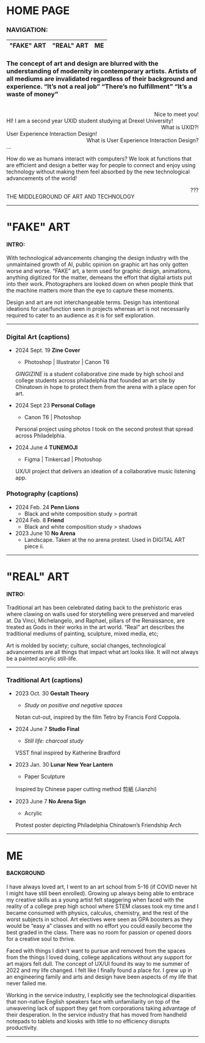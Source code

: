 # HOME PAGE
### NAVIGATION:
| "FAKE" ART   | "REAL" ART   | ME   |
|--------------|:--------------:|---------------:|


### The concept of art and design are blurred with the understanding of modernity in contemporary artists. Artists of all mediums are invalidated regardless of their background and experience. “It’s not a real job” “There’s no fulfillment” “It’s a waste of money”

<br> 

<div align="right">
Nice to meet you!
</div>
HI! I am a second year UXID student studying at Drexel University!
<div align="right">
What is UXID?!
</div>
User Experience Interaction Design!
<div align="right">
What is User Experience Interaction Design?
</div>
…

How do we as humans interact with computers? We look at functions that are efficient and design a better way for people to connect and enjoy using technology without making them feel absorbed by the new technological advancements of the world!

<div align="right">
???
</div>
THE MIDDLEGROUND OF ART AND TECHNOLOGY

---

# "FAKE" ART
#### INTRO:
With technological advancements changing the design industry with the unmaintained growth of AI, public opinion on graphic art has only gotten worse and worse. “FAKE” art, a term used for graphic design, animations, anything digitized for the matter, demeans the effort that digital artists put into their work. Photographers are looked down on when people think that the machine matters more than the eye to capture these moments. 

Design and art are not interchangeable terms. Design has intentional ideations for use/function seen in projects whereas art is not necessarily required to cater to an audience as it is for self exploration. 

---
### Digital Art (captions)
- 2024 Sept. 19 **Zine Cover** 
    * Photoshop | Illustrator | Canon T6

    *GINGIZINE* is a student collaborative zine made by high school and college students across philadelphia that founded an art site by Chinatown in hope to protect them from the arena with a place open for art.
- 2024 Sept 23 **Personal Collage**
    * Canon T6 | Photoshop
    
    Personal project using photos I took on the second protest that spread across Philadelphia.
- 2024 June 4 **TUNEMOJI**
    * Figma | Tinkercad | Photoshop
    
    UX/UI project that delivers an ideation of a collaborative music listening app.
### Photography (captions)
- 2024 Feb. 24 **Penn Lions**
    * Black and white composition study > portrait
- 2024 Feb. 8 **Friend**
    * Black and white composition study > shadows
- 2023 June 10 **No Arena**
    * Landscape. Taken at the no arena protest. Used in DIGITAL ART piece ii.
---
# "REAL" ART
#### INTRO:
Traditional art has been celebrated dating back to the prehistoric eras where clawing on walls used for storytelling were preserved and marveled at. Da Vinci, Michelangelo, and Raphael, pillars of the Renaissance, are treated as Gods in their works in the art world. “Real” art describes the traditional mediums of painting, sculpture, mixed media, etc; 

Art is molded by society; culture, social changes, technological advancements are all things that impact what art looks like. It will not always be a painted acrylic still-life.

---
### Traditional Art (captions)
- 2023 Oct. 30 **Gestalt Theory**
    * *Study on positive and negative spaces* 
    
     Notan cut-out, inspired by the film Tetro by Francis Ford Coppola.
- 2024 June 7 **Studio Final**
    * *Still life: charcoal study*
    
    VSST final inspired by Katherine Bradford
- 2023 Jan. 30 **Lunar New Year Lantern**
    * Paper Sculpture
 
    Inspired by Chinese paper cutting method 剪紙 (Jianzhi) 
- 2023 June 7 **No Arena Sign**
    * Acrylic 
    
    Protest poster depicting Philadelphia Chinatown’s Friendship Arch 

---

# ME
#### BACKGROUND
I have always loved art, I went to an art school from 5-16 (if COVID never hit I might have still been enrolled). Growing up always being able to embrace my creative skills as a young artist felt staggering when faced with the reality of a college prep high school where STEM classes took my time and I became consumed with physics, calculus, chemistry, and the rest of the worst subjects in school. Art electives were seen as GPA boosters as they would be “easy a” classes and with no effort you could easily become the best graded in the class. There was no room for passion or opened doors for a creative soul to thrive.

Faced with things I didn’t want to pursue and removed from the spaces from the things I loved doing, college applications without any support for art majors felt dull. The concept of UX/UI found its way to me summer of 2022 and my life changed. I felt like I finally found a place for. I grew up in an engineering family and arts and design have been aspects of my life that never failed me. 

Working in the service industry, I explicitly see the technological disparities that non-native English speakers face with unfamiliarity on top of the unwavering lack of support they get from corporations taking advantage of their desperation. In the service industry that has moved from handheld notepads to tablets and kiosks with little to no efficiency disrupts productivity. 

---